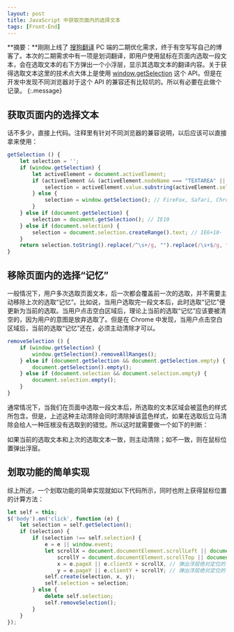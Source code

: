 ```yaml
---
layout: post
title: JavaScript 中获取页面内的选择文本
tags: [Front-End]
---
```


**摘要：**刚刚上线了 [搜狗翻译](https://fanyi.sogou.com/) PC 端的二期优化需求，终于有空写写自己的博客了。本次的二期需求中有一项是划词翻译，即用户使用鼠标在页面内选取一段文本，会在选取文本的右下方弹出一个小浮层，显示其选取文本的翻译内容。关于获得选取文本这里的技术点大体上是使用 [window.getSelection](https://developer.mozilla.org/zh-CN/docs/Web/API/Window/getSelection) 这个 API。但是在开发中发现不同浏览器对于这个 API 的兼容还有比较坑的。所以有必要在此做个记录。
{:.message}

## 获取页面内的选择文本

话不多少，直接上代码。注释里有针对不同浏览器的兼容说明，以后应该可以直接拿来使用：

```js
getSelection () {
    let selection = '';
    if (window.getSelection) {
        let activeElement = document.activeElement;
        if (activeElement && (activeElement.nodeName === "TEXTAREA" || activeElement.nodeName === "INPUT")) {
            selection = activeElement.value.substring(activeElement.selectionStart, activeElement.selectionEnd); // 针对 FireFox textarea input 的特殊处理
        } else {
            selection = window.getSelection(); // FireFox, Safari, Chrome
        }
    } else if (document.getSelection) {
        selection = document.getSelection(); // IE10
    } else if (document.selection) {
        selection = document.selection.createRange().text; // IE6+10-
    }
    return selection.toString().replace(/^\s+/g, "").replace(/\s+$/g, "");
}
```

## 移除页面内的选择“记忆”

一般情况下，用户多次选取页面文本，后一次都会覆盖前一次的选取，并不需要主动移除上次的选取“记忆”。比如说，当用户选取完一段文本后，此时选取“记忆”便更新为当前的选取。当用户点击空白区域后，理论上当前的选取“记忆”应该要被清空的，因为用户的意图是放弃选取了。但是在 Chrome 中发现，当用户点击空白区域后，当前的选取“记忆”还在，必须主动清除才可以。

```js
removeSelection () {
    if (window.getSelection) {
        window.getSelection().removeAllRanges();
    } else if (document.getSelection && document.getSelection.empty) {
        document.getSelection().empty();
    } else if (document.selection && document.selection.empty) {
        document.selection.empty();
    }
}
```

通常情况下，当我们在页面中选取一段文本后，所选取的文本区域会被蓝色的样式所包含。但是，上述这种主动清除会同时清除掉该蓝色样式，如果在选取后立马清除会给人一种压根没有选取到的错觉。所以这时就需要做一个如下的判断：

如果当前的选取文本和上次的选取文本一致，则主动清除；如不一致，则在鼠标位置弹出浮层。

## 划取功能的简单实现

综上所述，一个划取功能的简单实现就如以下代码所示，同时也附上获得鼠标位置的计算方法：

```js
let self = this;
$('body').on('click', function (e) {
    let selection = self.getSelection();
    if (selection) {
        if (selection !== self.selection) {
            e = e || window.event;
            let scrollX = document.documentElement.scrollLeft || document.body.scrollLeft, // 页面滚动宽度
                scrollY = document.documentElement.scrollTop || document.body.scrollTop, // 页面滚动高度
                x = e.pageX || e.clientX + scrollX, // 弹出浮层绝对定位的 left 值
                y = e.pageY || e.clientY + scrollY; // 弹出浮层绝对定位的 top 值
            self.create(selection, x, y);
            self.selection = selection;
        } else {
            delete self.selection;
            self.removeSelection();
        }
    }
});
```
